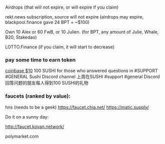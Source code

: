 Airdrops (that will not expire, or will expire if you claim)

rekt.news subscription, source will not expire (airdrops may expire, blackpool.finance gave 24 BPT = ~$100)

Own 10 Alex or 60 FwB, or 10 Julien.
(for BPT, any amount of Julie, Whale, B20, Stakedao)


LOTTO.Finance (if you claim, it will start to decrease)

### pay some time to earn token
[coinbase $10](https://www.coinbase.com/earn?claim=true)
100 SUSHI for those who answered questions in #SUPPORT #GENERAL Sushi Discord channel
上周在SUSHI #support #general Discord回答问题的朋友每人得到100 SUSHI的礼物

### faucets (ranked by value):
hns (needs to be a geek)
https://faucet.chia.net/
https://matic.supply/

Do it on a sunny day:

http://faucet.kovan.network/

polymarket.com
